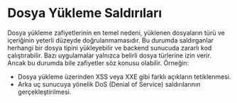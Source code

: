 # Dosya Yükleme Saldırıları
Dosya yükleme zafiyetlerinin en temel nedeni, yüklenen dosyaların türü ve içeriğinin yeterli düzeyde doğrulanmamasıdır. Bu durumda saldırganlar herhangi bir dosya tipini yükleyebilir ve backend sunucuda zararlı kod çalıştırabilir. Bazı uygulamalar yalnızca belirli dosya türlerine izin verir. Ancak bu durumda bile zafiyetler söz konusu olabilir. Örneğin:
- Dosya yükleme üzerinden XSS veya XXE gibi farklı açıkların tetiklenmesi.
- Arka uç sunucuya yönelik DoS (Denial of Service) saldırılarının gerçekleştirilmesi.